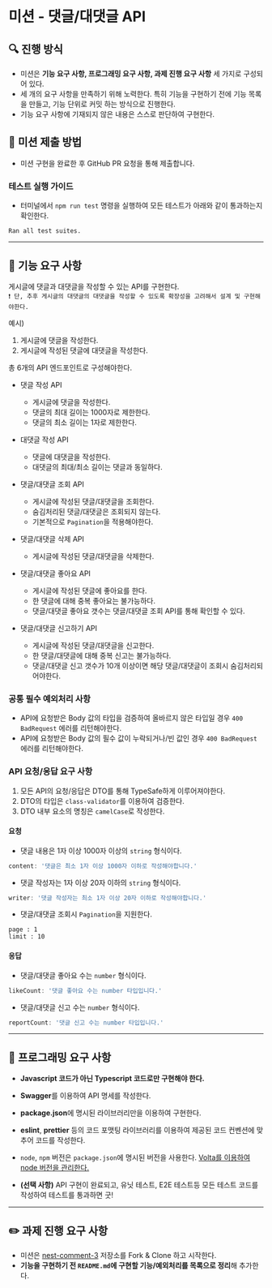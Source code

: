 # 미션 - 댓글/대댓글 API
## 🔍 진행 방식

- 미션은 **기능 요구 사항, 프로그래밍 요구 사항, 과제 진행 요구 사항** 세 가지로 구성되어 있다.
- 세 개의 요구 사항을 만족하기 위해 노력한다. 특히 기능을 구현하기 전에 기능 목록을 만들고, 기능 단위로 커밋 하는 방식으로 진행한다.
- 기능 요구 사항에 기재되지 않은 내용은 스스로 판단하여 구현한다.

## 📮 미션 제출 방법

- 미션 구현을 완료한 후 GitHub PR 요청을 통해 제출합니다.

### 테스트 실행 가이드

- 터미널에서 `npm run test` 명령을 실행하여 모든 테스트가 아래와 같이 통과하는지 확인한다.

```
Ran all test suites.
```

---

## 🚀 기능 요구 사항

게시글에 댓글과 대댓글을 작성할 수 있는 API를 구현한다.
<br/> `❗ 단, 추후 게시글의 대댓글의 대댓글을 작성할 수 있도록 확장성을 고려해서 설계 및 구현해야한다.`


예시) 
1. 게시글에 댓글을 작성한다.
2. 게시글에 작성된 댓글에 대댓글을 작성한다.

총 6개의 API 엔드포인트로 구성해야한다.

- 댓글 작성 API
  -  게시글에 댓글을 작성한다.
  -  댓글의 최대 길이는 1000자로 제한한다.
  -  댓글의 최소 길이는 1자로 제한한다.


- 대댓글 작성 API
  - 댓글에 대댓글을 작성한다.
  - 대댓글의 최대/최소 길이는 댓글과 동일하다.

    
- 댓글/대댓글 조회 API
  - 게시글에 작성된 댓글/대댓글을 조회한다.
  - 숨김처리된 댓글/대댓글은 조회되지 않는다.
  - 기본적으로 `Pagination`을 적용해야한다.


- 댓글/대댓글 삭제 API
  - 게시글에 작성된 댓글/대댓글을 삭제한다.


- 댓글/대댓글 좋아요 API
  - 게시글에 작성된 댓글에 좋아요를 한다.
  - 한 댓글에 대해 중복 좋아요는 불가능하다.
  - 댓글/대댓글 좋아요 갯수는 댓글/대댓글 조회 API를 통해 확인할 수 있다.


- 댓글/대댓글 신고하기 API
  - 게시글에 작성된 댓글/대댓글을 신고한다.
  - 한 댓글/대댓글에 대해 중복 신고는 불가능하다.
  - 댓글/대댓글 신고 갯수가 10개 이상이면 해당 댓글/대댓글이 조회시 숨김처리되어야한다.


### 공통 필수 예외처리 사항

- API에 요청받은 Body 값의 타입을 검증하여 올바르지 않은 타입일 경우 `400 BadRequest` 에러를 리턴해야한다.
- API에 요청받은 Body 값의 필수 값이 누락되거나/빈 값인 경우 `400 BadRequest` 에러를 리턴해야한다.


### API 요청/응답 요구 사항
1. 모든 API의 요청/응답은 DTO를 통해 TypeSafe하게 이루어져야한다.
2. DTO의 타입은 `class-validator`를 이용하여 검증한다.
3. DTO 내부 요소의 명칭은 `camelCase`로 작성한다.

#### 요청
- 댓글 내용은 1자 이상 1000자 이상의 `string` 형식이다.
```typescript
content: '댓글은 최소 1자 이상 1000자 이하로 작성해야합니다.'
```
- 댓글 작성자는 1자 이상 20자 이하의 `string` 형식이다.
```typescript
writer: '댓글 작성자는 최소 1자 이상 20자 이하로 작성해야합니다.'
```
- 댓글/대댓글 조회시 `Pagination`을 지원한다.
```
page : 1
limit : 10
```

#### 응답
- 댓글/대댓글 좋아요 수는 `number` 형식이다.
```typescript
likeCount: '댓글 좋아요 수는 number 타입입니다.'
```

- 댓글/대댓글 신고 수는 `number` 형식이다.
```typescript
reportCount: '댓글 신고 수는 number 타입입니다.'
```

---

## 🎯 프로그래밍 요구 사항

- **Javascript 코드가 아닌 Typescript 코드로만 구현해야 한다.**
- **Swagger**를 이용하여 API 명세를 작성한다.
- **package.json**에 명시된 라이브러리만을 이용하여 구현한다.
- **eslint**, **prettier** 등의 코드 포맷팅 라이브러리를 이용하여 제공된 코드 컨벤션에 맞추어 코드를 작성한다.
- `node`, `npm` 버전은 `package.json`에 명시된 버전을 사용한다. [Volta를 이용하여 node 버전을 관리한다.](https://docs.volta.sh/guide/getting-started)


- **(선택 사항)** API 구현이 완료되고, 유닛 테스트, E2E 테스트등 모든 테스트 코드를 작성하여 테스트를 통과하면 굿!
---

## ✏️ 과제 진행 요구 사항

- 미션은 [nest-comment-3](https://github.com/eojjeoda-nest/nest-comment-3) 저장소를 Fork & Clone 하고 시작한다.
- **기능을 구현하기 전 `README.md`에 구현할 기능/예외처리를 목록으로 정리**해 추가한다.